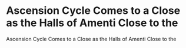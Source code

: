 # Ascension Cycle Comes to a Close as the Halls of Amenti Close to the

Ascension Cycle Comes to a Close as the Halls of Amenti Close to the